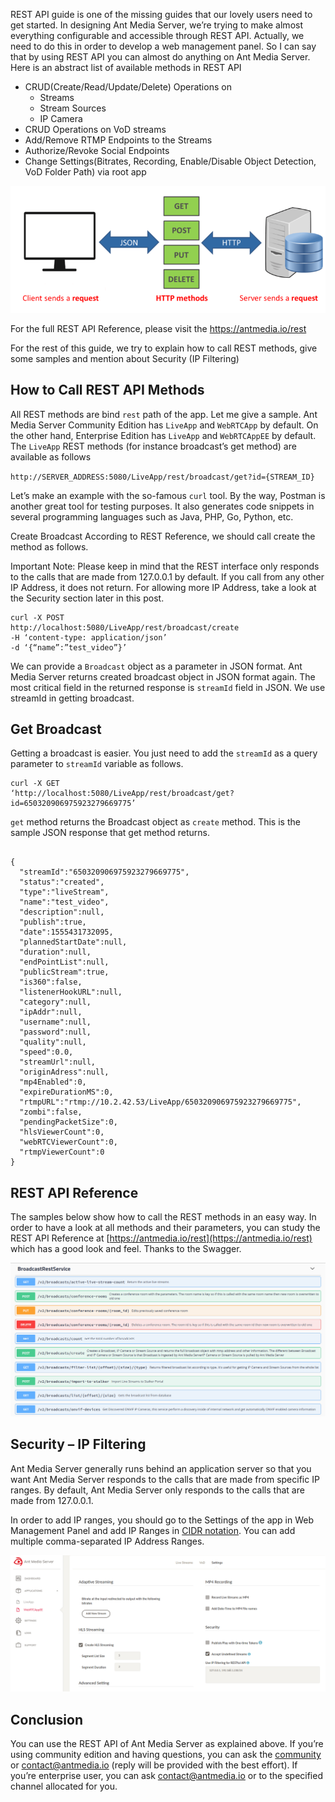REST API guide is one of the missing guides that our lovely users need to get started. In designing Ant Media Server, we’re trying to make almost everything configurable and accessible through REST API. Actually, we need to do this in order to develop a web management panel. So I can say that by using REST API you can almost do anything on Ant Media Server. Here is an abstract list of available methods in REST API

* CRUD(Create/Read/Update/Delete) Operations on
     * Streams
     * Stream Sources
     * IP Camera
* CRUD Operations on VoD streams
* Add/Remove RTMP Endpoints to the Streams
* Authorize/Revoke Social Endpoints
* Change Settings(Bitrates, Recording, Enable/Disable Object Detection, VoD Folder Path) via root app

![](images/what_is_rest_api-768x309.png)

For the full REST API Reference, please visit the [https://antmedia.io/rest ](https://antmedia.io/rest )

For the rest of this guide, we try to explain how to call REST methods, give some samples and mention about Security (IP Filtering)

## How to Call REST API Methods

All REST methods are bind `rest` path of the app. Let me give a sample. Ant Media Server Community Edition has `LiveApp` and `WebRTCApp` by default. On the other hand, Enterprise Edition has `LiveApp` and `WebRTCAppEE` by default. The `LiveApp` REST methods (for instance broadcast’s get method) are available as follows

`http://SERVER_ADDRESS:5080/LiveApp/rest/broadcast/get?id={STREAM_ID}`

Let’s make an example with the so-famous `curl` tool. By the way,  Postman is another great tool for testing purposes. It also generates code snippets in several programming languages such as Java, PHP, Go, Python, etc.

Create Broadcast
According to REST Reference, we should call create the method as follows.

Important Note: Please keep in mind that the REST interface only responds to the calls that are made from 127.0.0.1 by default. If you call from any other IP Address, it does not return. For allowing more IP Address, take a look at the  Security section later in this post.
```
curl -X POST
http://localhost:5080/LiveApp/rest/broadcast/create
-H ‘content-type: application/json’
-d ‘{“name”:”test_video”}’
```
We can provide a `Broadcast` object as a parameter in JSON format. Ant Media Server returns created broadcast object in JSON format again.  The most critical field in the returned response is `streamId` field in JSON. We use streamId in getting broadcast.

## Get Broadcast

Getting a broadcast is easier. You just need to add the `streamId` as a query parameter to `streamId` variable as follows.
```
curl -X GET
‘http://localhost:5080/LiveApp/rest/broadcast/get?id=650320906975923279669775’
```
`get` method returns the Broadcast object as `create` method. This is the sample JSON response that get method returns.
```

{
  "streamId":"650320906975923279669775",
  "status":"created",
  "type":"liveStream",
  "name":"test_video",
  "description":null,
  "publish":true,
  "date":1555431732095,
  "plannedStartDate":null,
  "duration":null,
  "endPointList":null,
  "publicStream":true,
  "is360":false,
  "listenerHookURL":null,
  "category":null,
  "ipAddr":null,
  "username":null,
  "password":null,
  "quality":null,
  "speed":0.0,
  "streamUrl":null,
  "originAdress":null,
  "mp4Enabled":0,
  "expireDurationMS":0,
  "rtmpURL":"rtmp://10.2.42.53/LiveApp/650320906975923279669775",
  "zombi":false,
  "pendingPacketSize":0,
  "hlsViewerCount":0,
  "webRTCViewerCount":0,
  "rtmpViewerCount":0
}

```

## REST API Reference

The samples below show how to call the REST methods in an easy way. In order to have a look at all methods and their parameters, you can study the REST API Reference at [https://antmedia.io/rest](https://antmedia.io/rest) which has a good look and feel. Thanks to the Swagger.

![](images/rest.png)

## Security – IP Filtering

Ant Media Server generally runs behind an application server so that you want Ant Media Server responds to the calls that are made from specific IP ranges.  By default, Ant Media Server only responds to the calls that are made from 127.0.0.1.

In order to add IP ranges, you should go to the Settings of the app in Web Management Panel and add
IP Ranges in [CIDR notation](https://en.wikipedia.org/wiki/Classless_Inter-Domain_Routing#CIDR_notation). You can add multiple comma-separated IP Address Ranges.

![](images/ipfiltering.png)

## Conclusion

You can use the REST API of Ant Media Server as explained above. If you’re using community edition and having questions, you can ask the [community](https://groups.google.com/forum/#!forum/ant-media-server) or contact@antmedia.io (reply will be provided with the best effort). If you’re enterprise user, you can ask contact@antmedia.io or to the specified channel allocated for you.
